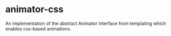 # animator-css
An implementation of the abstract Animator interface from templating which enables css-based animations.
